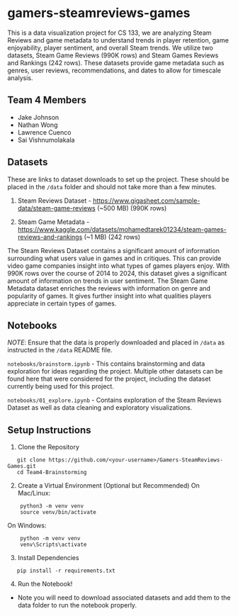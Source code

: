 # gamers-steamreviews-games
This is a data visualization project for CS 133, we are analyzing Steam Reviews and game metadata to understand trends in player retention, game enjoyability, player sentiment, and overall Steam trends. We utilize two datasets, Steam Game Reviews (990K rows) and Steam Games Reviews and Rankings (242 rows). These datasets provide game metadata such as genres, user reviews, recommendations, and dates to allow for timescale analysis.

## Team 4 Members
- Jake Johnson
- Nathan Wong
- Lawrence Cuenco
- Sai Vishnumolakala

## Datasets
These are links to dataset downloads to set up the project. These should be placed in the `/data` folder and should not take more than a few minutes.

1. Steam Reviews Dataset - https://www.gigasheet.com/sample-data/steam-game-reviews (~500 MB) (990K rows)

2. Steam Game Metadata - https://www.kaggle.com/datasets/mohamedtarek01234/steam-games-reviews-and-rankings (~1 MB) (242 rows)

The Steam Reviews Dataset contains a significant amount of information surrounding what users value in games and in critiques. This can provide video game companies insight into what types of games players enjoy. With 990K rows over the course of 2014 to 2024, this dataset gives a significant amount of information on trends in user sentiment. The Steam Game Metadata dataset enriches the reviews with information on genre and popularity of games. It gives further insight into what qualities players appreciate in certain types of games.

## Notebooks
*NOTE*: Ensure that the data is properly downloaded and placed in `/data` as instructed in the `/data` README file.

`notebooks/brainstorm.ipynb` - This contains brainstorming and data exploration for ideas regarding the project. Multiple other datasets can be found here that were considered for the project, including the dataset currently being used for this project.

`notebooks/01_explore.ipynb` - Contains exploration of the Steam Reviews Dataset as well as data cleaning and exploratory visualizations.

## Setup Instructions

1. Clone the Repository
```
   git clone https://github.com/<your-username>/Gamers-SteamReviews-Games.git
   cd Team4-Brainstorming
```

2. Create a Virtual Environment (Optional but Recommended)
   On Mac/Linux:
```
    python3 -m venv venv
    source venv/bin/activate
```
   On Windows:
```
    python -m venv venv
    venv\Scripts\activate
```

3. Install Dependencies
```
   pip install -r requirements.txt
```
4. Run the Notebook!
- Note you will need to download associated datasets and add them to the data folder to run the notebook properly.
